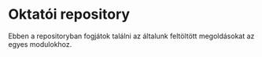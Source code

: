 # Oktatói repository 

Ebben a repositoryban fogjátok találni az általunk feltöltött megoldásokat az egyes modulokhoz.
